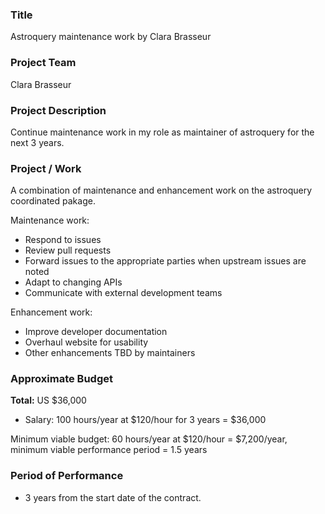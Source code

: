 ### Title

Astroquery maintenance work by Clara Brasseur

### Project Team

Clara Brasseur

### Project Description

Continue maintenance work in my role as maintainer of astroquery for the next 3 years.


### Project / Work

A combination of maintenance and enhancement work on the astroquery coordinated pakage.

Maintenance work:

- Respond to issues
- Review pull requests
- Forward issues to the appropriate parties when upstream issues are noted
- Adapt to changing APIs
- Communicate with external development teams

Enhancement work:

- Improve developer documentation
- Overhaul website for usability
- Other enhancements TBD by maintainers

  
### Approximate Budget

**Total:** US $36,000

- Salary: 100 hours/year at $120/hour for 3 years = $36,000

Minimum viable budget: 60 hours/year at $120/hour = $7,200/year, minimum viable performance period = 1.5 years

### Period of Performance

- 3 years from the start date of the contract.

